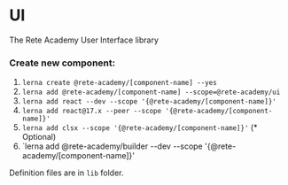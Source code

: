 # UI
The Rete Academy User Interface library

### Create new component:

1. `lerna create @rete-academy/[component-name] --yes`
2. `lerna add @rete-academy/[component-name] --scope=@rete-academy/ui`
3. `lerna add react --dev --scope '{@rete-academy/[component-name]}'`
4. `lerna add react@17.x --peer --scope '{@rete-academy/[component-name]}'`
5. `lerna add clsx --scope '{@rete-academy/[component-name]}'` (* Optional)
6. `lerna add @rete-academy/builder --dev --scope '{@rete-academy/[component-name]}'

Definition files are in `lib` folder.

